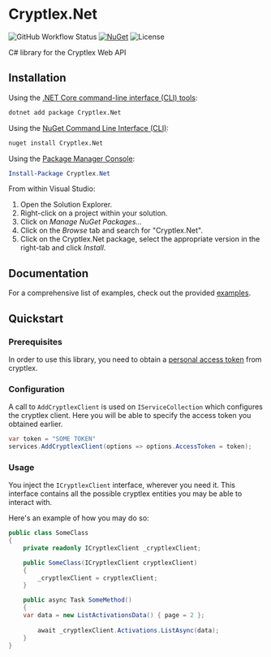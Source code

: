 # Cryptlex.Net

![GitHub Workflow Status](https://img.shields.io/github/workflow/status/meJevin/Cryptlex.Net/Release%20to%20NuGet?style=flat-square)
[![NuGet](https://img.shields.io/nuget/v/Cryptlex.Net.svg?style=flat-square)](https://www.nuget.org/packages/Cryptlex.Net/)
![License](https://img.shields.io/github/license/meJevin/Cryptlex.Net?style=flat-square)

C# library for the Cryptlex Web API

## Installation

Using the [.NET Core command-line interface (CLI) tools][dotnet-core-cli-tools]:

```sh
dotnet add package Cryptlex.Net
```

Using the [NuGet Command Line Interface (CLI)][nuget-cli]:

```sh
nuget install Cryptlex.Net
```

Using the [Package Manager Console][package-manager-console]:

```powershell
Install-Package Cryptlex.Net
```

From within Visual Studio:

1. Open the Solution Explorer.
2. Right-click on a project within your solution.
3. Click on *Manage NuGet Packages...*
4. Click on the *Browse* tab and search for "Cryptlex.Net".
5. Click on the Cryptlex.Net package, select the appropriate version in the
   right-tab and click *Install*.

## Documentation

For a comprehensive list of examples, check out the provided [examples][usage-examples].

## Quickstart

### Prerequisites

In order to use this library, you need to obtain a [personal access token][cryptlex-personal-access-token] from cryptlex.

### Configuration

A call to `AddCryptlexClient` is used on `IServiceCollection` which configures the cryptlex client. 
Here you will be able to specify the access token you obtained earlier.

```c#
var token = "SOME TOKEN"
services.AddCryptlexClient(options => options.AccessToken = token);
```

### Usage

You inject the `ICryptlexClient` interface, wherever you need it. This interface contains all the possible
cryptlex entities you may be able to interact with.

Here's an example of how you may do so:

```c#
public class SomeClass
{
    private readonly ICryptlexClient _cryptlexClient;

    public SomeClass(ICryptlexClient cryptlexClient)
    {
        _cryptlexClient = cryptlexClient;
    }

    public async Task SomeMethod()
    {
	var data = new ListActivationsData() { page = 2 };
		
        await _cryptlexClient.Activations.ListAsync(data);
    }
}
```

[usage-examples]: https://github.com/meJevin/Cryptlex.Net/tree/main/Examples/
[dotnet-core-cli-tools]: https://docs.microsoft.com/en-us/dotnet/core/tools/
[dotnet-format]: https://github.com/dotnet/format
[nuget-cli]: https://docs.microsoft.com/en-us/nuget/tools/nuget-exe-cli-reference
[package-manager-console]: https://docs.microsoft.com/en-us/nuget/tools/package-manager-console
[cryptlex-personal-access-token]: https://docs.cryptlex.com/web-integration/personal-access-tokens
